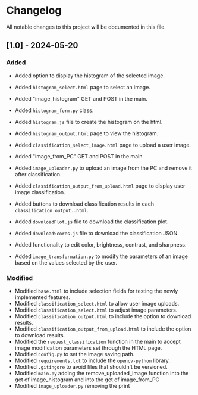 # Changelog

All notable changes to this project will be documented in this file.

## [1.0] - 2024-05-20
### Added
- Added option to display the histogram of the selected image.
- Added `histogram_select.html` page to select an image.
- Added "image_histogram" GET and POST in the main.
- Added `histogram_form.py` class.
- Added `histogram.js` file to create the histogram on the html.
- Added `histogram_output.html` page to view the histogram.

- Added `classification_select_image.html` page to upload a user image.
- Added "image_from_PC" GET and POST in the main
- Added `image_uploader.py` to upload an image from the PC and remove it after classification.
- Added `classification_output_from_upload.html` page to display user image classification.

- Added buttons to download classification results in each `classification_output..html`.
- Added `downloadPlot.js` file to download the classification plot.
- Added `downloadScores.js` file to download the classification JSON.

- Added functionality to edit color, brightness, contrast, and sharpness.
- Added `image_transformation.py` to modify the parameters of an image based on the values selected by the user.

### Modified
- Modified `base.html` to include selection fields for testing the newly implemented features.
- Modified `classification_select.html` to allow user image uploads.
- Modified `classification_select.html` to adjust image parameters.
- Modified `classification_output.html` to include the option to download results.
- Modified `classification_output_from_upload.html` to include the option to download results.
- Modified the `request_classification` function in the main to accept image modification parameters set through the HTML page.
- Modified `config.py` to set the image saving path.
- Modified `requirements.txt` to include the `opencv-python` library.
- Modified `.gitingore` to avoid files that shouldn't be versioned.
- Modified `main.py` adding the remove_uploaded_image function into the get of image_histogram and into the get of image_from_PC
- Modified `image_uploader.py` removing the print